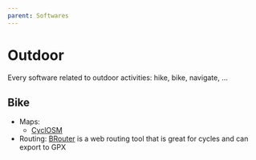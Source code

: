```yaml
---
parent: Softwares
---
```


# Outdoor

Every software related to outdoor activities: hike, bike, navigate, ...

## Bike

* Maps:
    * [CyclOSM](https://www.cyclosm.org)
* Routing: [BRouter](http://brouter.de/brouter-web) is a web routing tool that is great for cycles and can export to GPX
